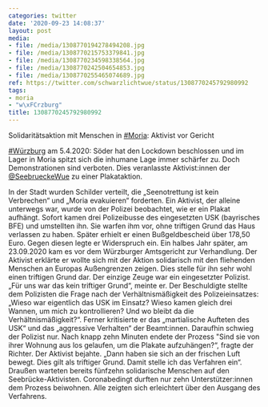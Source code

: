 ```yaml
---
categories: twitter
date: '2020-09-23 14:08:37'
layout: post
media:
- file: /media/1308770194278494208.jpg
- file: /media/1308770215753379841.jpg
- file: /media/1308770234598338564.jpg
- file: /media/1308770242504654853.jpg
- file: /media/1308770255465074689.jpg
ref: https://twitter.com/schwarzlichtwue/status/1308770245792980992
tags:
- moria
- "w\xFCrzburg"
title: 1308770245792980992
---
```

Solidaritätsaktion mit Menschen in [#Moria](/t/moria): Aktivist vor Gericht



[#Würzburg](/t/würzburg) am 5.4.2020: Söder hat den Lockdown beschlossen und im Lager in Moria spitzt sich die inhumane Lage immer schärfer zu. Doch Demonstrationen sind verboten. 
Dies veranlasste Aktivist:innen der [@SeebrueckeWue](https://twitter.com/SeebrueckeWue) zu einer Plakataktion. 



In der Stadt wurden Schilder verteilt, die „Seenotrettung ist kein Verbrechen“ und „Moria evakuieren“ forderten. 
Ein Aktivist, der alleine unterwegs war, wurde von der Polizei beobachtet, wie er ein Plakat aufhängt. Sofort kamen drei Polizeibusse des eingesetzten USK (bayrisches BFE) und umstellten ihn.
Sie warfen ihm vor, ohne triftigen Grund das Haus verlassen zu haben. Später erhielt er einen Bußgeldbescheid über 178,50 Euro. Gegen diesen legte er Widerspruch ein.
Ein halbes Jahr später, am 23.09.2020 kam es vor dem Würzburger Amtsgericht zur Verhandlung. Der Aktivist erklärte er wollte sich mit der Aktion solidarisch mit den fliehenden Menschen an Europas Außengrenzen zeigen.
Dies stelle für ihn sehr wohl einen triftigen Grund dar. Der einzige Zeuge war ein eingesetzter Polizist. „Für uns war das kein triftiger Grund“, meinte er.
Der Beschuldigte stellte dem Polizisten die Frage nach der Verhältnismäßigkeit des Polizeieinsatzes: „Wieso war eigentlich das USK im Einsatz? Wieso kamen gleich drei Wannen, um mich zu kontrollieren?
Und wo bleibt da die Verhältnismäßigkeit?“. Ferner kritisierte er das „martialische Aufteten des USK“ und das „aggressive Verhalten“ der Beamt:innen. Daraufhin schwieg der Polizist nur.
Nach knapp zehn Minuten endete der Prozess "Sind sie von ihrer Wohnung aus los gelaufen, um die Plakate aufzuhängen?“, fragte der Richter. Der Aktivist bejahte. „Dann haben sie sich an der frischen Luft bewegt. Dies gilt als triftiger Grund. Damit stelle ich das Verfahren ein“.
Draußen warteten bereits fünfzehn solidarische Menschen auf den Seebrücke-Aktivisten. Coronabedingt durften nur zehn Unterstützer:innen dem Prozess beiwohnen. Alle zeigten sich erleichtert über den Ausgang des Verfahrens.